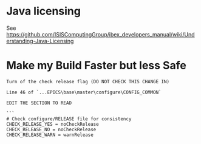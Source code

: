 # Java licensing

See https://github.com/ISISComputingGroup/ibex_developers_manual/wiki/Understanding-Java-Licensing

# Make my Build Faster but less Safe

    Turn of the check release flag (DO NOT CHECK THIS CHANGE IN)

    Line 46 of `...EPICS\base\master\configure\CONFIG_COMMON`

    EDIT THE SECTION TO READ

    ```
    # Check configure/RELEASE file for consistency
    CHECK_RELEASE_YES = noCheckRelease
    CHECK_RELEASE_NO = noCheckRelease
    CHECK_RELEASE_WARN = warnRelease
   ```
